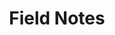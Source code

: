 ---
layout: blog_shell
permalink: /blog/
title: Field Notes
mode: featured
hero_title: Field Notes
hero_text: >
  Check out the latest about what's going on at 'the Orchard.'
  Feeling inspired after reading through a few posts? Have some ideas? Reach out to us!
hero_button:
  href: https://forms.gle/8x5LWC13sEhXippc8
  text: Holler at us
  target_blank: true
---